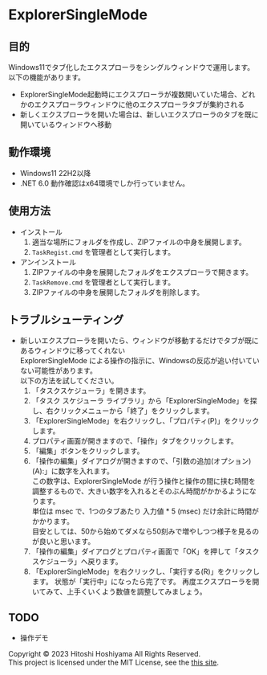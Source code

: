 # ExplorerSingleMode

## 目的

Windows11でタブ化したエクスプローラをシングルウィンドウで運用します。  
以下の機能があります。
- ExplorerSingleMode起動時にエクスプローラが複数開いていた場合、どれかのエクスプローラウィンドウに他のエクスプローラタブが集約される
- 新しくエクスプローラを開いた場合は、新しいエクスプローラのタブを既に開いているウィンドウへ移動

## 動作環境

- Windows11 22H2以降
- .NET 6.0
  動作確認はx64環境でしか行っていません。

## 使用方法

- インストール
  1. 適当な場所にフォルダを作成し、ZIPファイルの中身を展開します。
  1. `TaskRegist.cmd` を管理者として実行します。
- アンインストール  
  1. ZIPファイルの中身を展開したフォルダをエクスプローラで開きます。
  1. `TaskRemove.cmd` を管理者として実行します。
  1. ZIPファイルの中身を展開したフォルダを削除します。

## トラブルシューティング

- 新しいエクスプローラを開いたら、ウィンドウが移動するだけでタブが既にあるウィンドウに移ってくれない  
  ExplorerSingleMode による操作の指示に、Windowsの反応が追い付いていない可能性があります。  
  以下の方法を試してください。
  1. 「タスクスケジューラ」を開きます。
  1. 「タスク スケジューラ ライブラリ」から「ExplorerSingleMode」を探し、右クリックメニューから「終了」をクリックします。
  1. 「ExplorerSingleMode」を右クリックし、「プロパティ(P)」をクリックします。
  1. プロパティ画面が開きますので、「操作」タブをクリックします。
  1. 「編集」ボタンをクリックします。
  1. 「操作の編集」ダイアログが開きますので、「引数の追加(オプション)(A):」に数字を入れます。  
     この数字は、ExplorerSingleMode が行う操作と操作の間に挟む時間を調整するもので、大きい数字を入れるとそのぶん時間がかかるようになります。  
     単位は msec で、1つのタブあたり 入力値 * 5 (msec) だけ余計に時間がかかります。  
     目安としては、50から始めてダメなら50刻みで増やしつつ様子を見るのが良いと思います。
  1. 「操作の編集」ダイアログとプロパティ画面で「OK」を押して「タスクスケジューラ」へ戻ります。
  1. 「ExplorerSingleMode」を右クリックし、「実行する(R)」をクリックします。
     状態が「実行中」になったら完了です。
     再度エクスプローラを開いてみて、上手くいくよう数値を調整してみましょう。

## TODO

- 操作デモ

Copyright © 2023 Hitoshi Hoshiyama All Rights Reserved.  
This project is licensed under the MIT License, see the [this site](https://opensource.org/licenses/mit-license.php).
